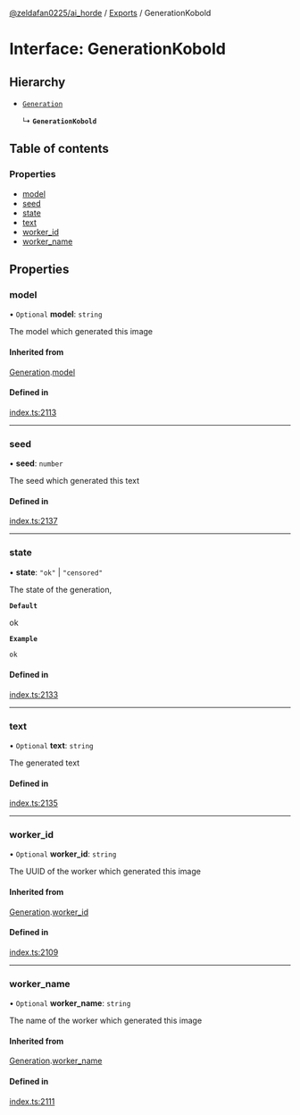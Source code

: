 [@zeldafan0225/ai_horde](../README.md) / [Exports](../modules.md) / GenerationKobold

# Interface: GenerationKobold

## Hierarchy

- [`Generation`](Generation.md)

  ↳ **`GenerationKobold`**

## Table of contents

### Properties

- [model](GenerationKobold.md#model)
- [seed](GenerationKobold.md#seed)
- [state](GenerationKobold.md#state)
- [text](GenerationKobold.md#text)
- [worker\_id](GenerationKobold.md#worker_id)
- [worker\_name](GenerationKobold.md#worker_name)

## Properties

### model

• `Optional` **model**: `string`

The model which generated this image

#### Inherited from

[Generation](Generation.md).[model](Generation.md#model)

#### Defined in

[index.ts:2113](https://github.com/ZeldaFan0225/ai_horde/blob/79ac96e/index.ts#L2113)

___

### seed

• **seed**: `number`

The seed which generated this text

#### Defined in

[index.ts:2137](https://github.com/ZeldaFan0225/ai_horde/blob/79ac96e/index.ts#L2137)

___

### state

• **state**: ``"ok"`` \| ``"censored"``

The state of the generation,

**`Default`**

ok

**`Example`**

```ts
ok
```

#### Defined in

[index.ts:2133](https://github.com/ZeldaFan0225/ai_horde/blob/79ac96e/index.ts#L2133)

___

### text

• `Optional` **text**: `string`

The generated text

#### Defined in

[index.ts:2135](https://github.com/ZeldaFan0225/ai_horde/blob/79ac96e/index.ts#L2135)

___

### worker\_id

• `Optional` **worker\_id**: `string`

The UUID of the worker which generated this image

#### Inherited from

[Generation](Generation.md).[worker_id](Generation.md#worker_id)

#### Defined in

[index.ts:2109](https://github.com/ZeldaFan0225/ai_horde/blob/79ac96e/index.ts#L2109)

___

### worker\_name

• `Optional` **worker\_name**: `string`

The name of the worker which generated this image

#### Inherited from

[Generation](Generation.md).[worker_name](Generation.md#worker_name)

#### Defined in

[index.ts:2111](https://github.com/ZeldaFan0225/ai_horde/blob/79ac96e/index.ts#L2111)
